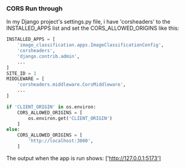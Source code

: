 ### CORS Run through

In my Django project's settings.py file, i have 'corsheaders' to the INSTALLED_APPS list and set the CORS_ALLOWED_ORIGINS like this:

```py
INSTALLED_APPS = [
    'image_classification.apps.ImageClassificationConfig',
    'corsheaders',
    'django.contrib.admin',
    ...
]
SITE_ID = 1
MIDDLEWARE = [
    'corsheaders.middleware.CorsMiddleware',
    ...
]

if 'CLIENT_ORIGIN' in os.environ:
    CORS_ALLOWED_ORIGINS = [
        os.environ.get('CLIENT_ORIGIN')
    ]
else:
    CORS_ALLOWED_ORIGINS = [
        'http://localhost:3000',
    ]
```

The output when the app is run shows:
['http://127.0.0.1:5173']
